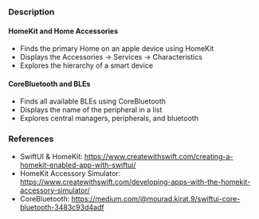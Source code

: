 ### Description
#### HomeKit and Home Accessories
- Finds the primary Home on an apple device using HomeKit
- Displays the Accessories -> Services -> Characteristics
- Explores the hierarchy of a smart device
#### CoreBluetooth and BLEs
- Finds all available BLEs using CoreBluetooth
- Displays the name of the peripheral in a list
- Explores central managers, peripherals, and bluetooth

### References
- SwiftUI & HomeKit: https://www.createwithswift.com/creating-a-homekit-enabled-app-with-swiftui/
- HomeKit Accessory Simulator: https://www.createwithswift.com/developing-apps-with-the-homekit-accessory-simulator/
- CoreBluetooth: https://medium.com/@mourad.kirat.9/swiftui-core-bluetooth-3483c93d4adf
